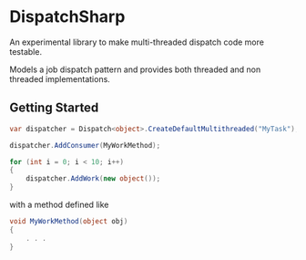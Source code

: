 DispatchSharp
=============

An experimental library to make multi-threaded dispatch code more testable.

Models a job dispatch pattern and provides both threaded and non threaded implementations.

Getting Started
---------------
```csharp
var dispatcher = Dispatch<object>.CreateDefaultMultithreaded("MyTask");

dispatcher.AddConsumer(MyWorkMethod);

for (int i = 0; i < 10; i++)
{
	dispatcher.AddWork(new object());
}
```

with a method defined like
```csharp
void MyWorkMethod(object obj)
{
	. . .
}
```
 